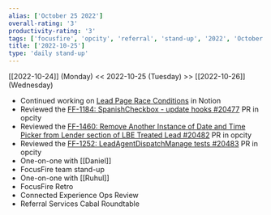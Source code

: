 ```yaml
---
alias: ['October 25 2022']
overall-rating: '3'
productivity-rating: '3'
tags: ['focusfire', 'opcity', 'referral', 'stand-up', '2022', 'October', 'Tuesday']
title: ['2022-10-25']
type: 'daily stand-up'
---
```

[[2022-10-24]] (Monday) << 2022-10-25 (Tuesday) >> [[2022-10-26]] (Wednesday)

- Continued working on [Lead Page Race Conditions](https://www.notion.so/Lead-Page-Race-Conditions-cb1af5f2367a4efc80c0e267cbf85e09) in Notion
- Reviewed the [FF-1184: SpanishCheckbox - update hooks #20477](https://github.com/Opcity/opcity/pull/20477) PR in opcity
- Reviewed the [FF-1460: Remove Another Instance of Date and Time Picker from Lender section of LBE Treated Lead #20482](https://github.com/Opcity/opcity/pull/20482) PR in opcity
- Reviewed the [FF-1252: LeadAgentDispatchManage tests #20483](https://github.com/Opcity/opcity/pull/20483) PR in opcity
- One-on-one with [[Daniel]]
- FocusFire team stand-up
- One-on-one with [[Ruhul]]
- FocusFire Retro
- Connected Experience Ops Review
- Referral Services Cabal Roundtable